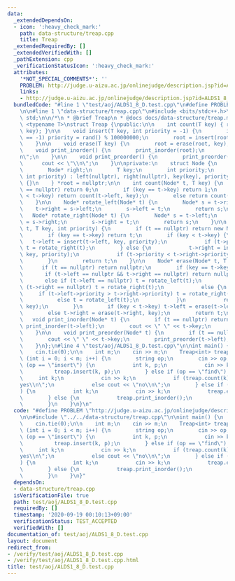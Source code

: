 ```yaml
---
data:
  _extendedDependsOn:
  - icon: ':heavy_check_mark:'
    path: data-structure/treap.cpp
    title: Treap
  _extendedRequiredBy: []
  _extendedVerifiedWith: []
  _pathExtension: cpp
  _verificationStatusIcon: ':heavy_check_mark:'
  attributes:
    '*NOT_SPECIAL_COMMENTS*': ''
    PROBLEM: http://judge.u-aizu.ac.jp/onlinejudge/description.jsp?id=ALDS1_8_D
    links:
    - http://judge.u-aizu.ac.jp/onlinejudge/description.jsp?id=ALDS1_8_D
  bundledCode: "#line 1 \"test/aoj/ALDS1_8_D.test.cpp\"\n#define PROBLEM \"http://judge.u-aizu.ac.jp/onlinejudge/description.jsp?id=ALDS1_8_D\"\
    \n\n#line 1 \"data-structure/treap.cpp\"\n#include <bits/stdc++.h>\nusing namespace\
    \ std;\n\n/*\n * @brief Treap\n * @docs docs/data-structure/treap.md\n */\ntemplate\
    \ <typename T>\nstruct Treap {\npublic:\n\n    int count(T key) { return count(root,\
    \ key); }\n\n    void insert(T key, int priority = -1) {\n        if (priority\
    \ == -1) priority = rand() % 100000000;\n        root = insert(root, key, priority);\n\
    \    }\n\n    void erase(T key) {\n        root = erase(root, key);\n    }\n\n\
    \    void print_inorder() {\n        print_inorder(root);\n        cout << \"\\\
    n\";\n    }\n\n    void print_preorder() {\n        print_preorder(root);\n  \
    \      cout << \"\\n\";\n    }\n\nprivate:\n    struct Node {\n        Node* left;\n\
    \        Node* right;\n        T key;\n        int priority;\n        Node(T key,\
    \ int priority) : left(nullptr), right(nullptr), key(key), priority(priority)\
    \ {}\n    } *root = nullptr;\n\n    int count(Node* t, T key) {\n        if (t\
    \ == nullptr) return 0;\n        if (key == t->key) return 1;\n        if (key\
    \ < t->key) return count(t->left, key);\n        else return count(t->right, key);\n\
    \    }\n\n    Node* rotate_left(Node* t) {\n        Node* s = t->right;\n    \
    \    t->right = s->left;\n        s->left = t;\n        return s;\n    }\n\n \
    \   Node* rotate_right(Node* t) {\n        Node* s = t->left;\n        t->left\
    \ = s->right;\n        s->right = t;\n        return s;\n    }\n\n    Node* insert(Node*\
    \ t, T key, int priority) {\n        if (t == nullptr) return new Node(key, priority);\n\
    \        if (key == t->key) return t;\n        if (key < t->key) {\n         \
    \   t->left = insert(t->left, key, priority);\n            if (t->priority < t->left->priority)\
    \ t = rotate_right(t);\n        } else {\n            t->right = insert(t->right,\
    \ key, priority);\n            if (t->priority < t->right->priority) t = rotate_left(t);\n\
    \        }\n        return t;\n    }\n\n    Node* erase(Node* t, T key) {\n  \
    \      if (t == nullptr) return nullptr;\n        if (key == t->key) {\n     \
    \       if (t->left == nullptr && t->right == nullptr) return nullptr;\n     \
    \       else if (t->left == nullptr) t = rotate_left(t);\n            else if\
    \ (t->right == nullptr) t = rotate_right(t);\n            else {\n           \
    \     if (t->left->priority > t->right->priority) t = rotate_right(t);\n     \
    \           else t = rotate_left(t);\n            }\n            return erase(t,\
    \ key);\n        }\n        if (key < t->key) t->left = erase(t->left, key);\n\
    \        else t->right = erase(t->right, key);\n        return t;\n    }\n\n \
    \   void print_inorder(Node* t) {\n        if (t == nullptr) return;\n       \
    \ print_inorder(t->left);\n        cout << \" \" << t->key;\n        print_inorder(t->right);\n\
    \    }\n\n    void print_preorder(Node* t) {\n        if (t == nullptr) return;\n\
    \        cout << \" \" << t->key;\n        print_preorder(t->left);\n        print_preorder(t->right);\n\
    \    }\n};\n#line 4 \"test/aoj/ALDS1_8_D.test.cpp\"\n\nint main() {\n    ios_base::sync_with_stdio(false);\n\
    \    cin.tie(0);\n\n    int m;\n    cin >> m;\n    Treap<int> treap;\n    for\
    \ (int i = 0; i < m; i++) {\n        string op;\n        cin >> op;\n        if\
    \ (op == \"insert\") {\n            int k, p;\n            cin >> k >> p;\n  \
    \          treap.insert(k, p);\n        } else if (op == \"find\") {\n       \
    \     int k;\n            cin >> k;\n            if (treap.count(k)) cout << \"\
    yes\\n\";\n            else cout << \"no\\n\";\n        } else if (op == \"delete\"\
    ) {\n            int k;\n            cin >> k;\n            treap.erase(k);\n\
    \        } else {\n            treap.print_inorder();\n            treap.print_preorder();\n\
    \        }\n    }\n}\n"
  code: "#define PROBLEM \"http://judge.u-aizu.ac.jp/onlinejudge/description.jsp?id=ALDS1_8_D\"\
    \n\n#include \"../../data-structure/treap.cpp\"\n\nint main() {\n    ios_base::sync_with_stdio(false);\n\
    \    cin.tie(0);\n\n    int m;\n    cin >> m;\n    Treap<int> treap;\n    for\
    \ (int i = 0; i < m; i++) {\n        string op;\n        cin >> op;\n        if\
    \ (op == \"insert\") {\n            int k, p;\n            cin >> k >> p;\n  \
    \          treap.insert(k, p);\n        } else if (op == \"find\") {\n       \
    \     int k;\n            cin >> k;\n            if (treap.count(k)) cout << \"\
    yes\\n\";\n            else cout << \"no\\n\";\n        } else if (op == \"delete\"\
    ) {\n            int k;\n            cin >> k;\n            treap.erase(k);\n\
    \        } else {\n            treap.print_inorder();\n            treap.print_preorder();\n\
    \        }\n    }\n}"
  dependsOn:
  - data-structure/treap.cpp
  isVerificationFile: true
  path: test/aoj/ALDS1_8_D.test.cpp
  requiredBy: []
  timestamp: '2020-09-19 00:10:13+09:00'
  verificationStatus: TEST_ACCEPTED
  verifiedWith: []
documentation_of: test/aoj/ALDS1_8_D.test.cpp
layout: document
redirect_from:
- /verify/test/aoj/ALDS1_8_D.test.cpp
- /verify/test/aoj/ALDS1_8_D.test.cpp.html
title: test/aoj/ALDS1_8_D.test.cpp
---
```

